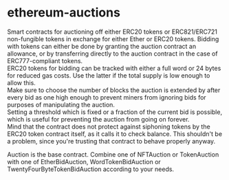 # ethereum-auctions

Smart contracts for auctioning off either ERC20 tokens or ERC821/ERC721 non-fungible tokens in exchange for either Ether or ERC20 tokens.
Bidding with tokens can either be done by granting the auction contract an allowance, or by transferring directly to the auction contract in the case of ERC777-compliant tokens.  
ERC20 tokens for bidding can be tracked with either a full word or 24 bytes for reduced gas costs. Use the latter if the total supply is low enough to allow this.  
Make sure to choose the number of blocks the auction is extended by after every bid as one high enough to prevent miners from ignoring bids for purposes of manipulating the auction.  
Setting a threshold which is fixed or a fraction of the current bid is possible, which is useful for preventing the auction from going on forever.  
Mind that the contract does not protect against siphoning tokens by the ERC20 token contract itself, as it calls it to check balance. This shouldn't be a problem, since you're trusting that contract to behave properly anyway.  

  
Auction is the base contract. Combine one of NFTAuction or TokenAuction with one of EtherBidAuction, WordTokenBidAuction or TwentyFourByteTokenBidAuction according to your needs.  